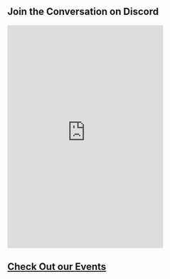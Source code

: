 ## Join the Conversation on Discord
<iframe src="https://discord.com/widget?id=889156198123860019&theme=dark" width="350" height="500" allowtransparency="true" frameborder="0" sandbox="allow-popups allow-popups-to-escape-sandbox allow-same-origin allow-scripts"></iframe>

## [Check Out our Events](https://www.meetup.com/de-DE/main-wine)
